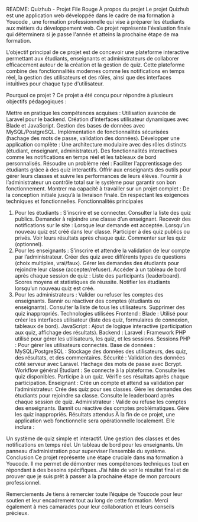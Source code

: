 README: Quizhub - Projet File Rouge
À propos du projet
Le projet Quizhub est une application web développée dans le cadre de ma formation à Youcode , une formation professionnelle qui vise à préparer les étudiants aux métiers du développement web. Ce projet représente l'évaluation finale qui déterminera si je passe l'année et atteins la prochaine étape de ma formation.

L’objectif principal de ce projet est de concevoir une plateforme interactive permettant aux étudiants, enseignants et administrateurs de collaborer efficacement autour de la création et la gestion de quiz. Cette plateforme combine des fonctionnalités modernes comme les notifications en temps réel, la gestion des utilisateurs et des rôles, ainsi que des interfaces intuitives pour chaque type d'utilisateur.

Pourquoi ce projet ?
Ce projet a été conçu pour répondre à plusieurs objectifs pédagogiques :

Mettre en pratique les compétences acquises :
Utilisation avancée de Laravel pour le backend.
Création d'interfaces utilisateur dynamiques avec Blade et JavaScript.
Gestion des bases de données avec MySQL/PostgreSQL.
Implémentation de fonctionnalités sécurisées (hachage des mots de passe, validation des données).
Développer une application complète :
Une architecture modulaire avec des rôles distincts (étudiant, enseignant, administrateur).
Des fonctionnalités interactives comme les notifications en temps réel et les tableaux de bord personnalisés.
Résoudre un problème réel :
Faciliter l'apprentissage des étudiants grâce à des quiz interactifs.
Offrir aux enseignants des outils pour gérer leurs classes et suivre les performances de leurs élèves.
Fournir à l’administrateur un contrôle total sur le système pour garantir son bon fonctionnement.
Montrer ma capacité à travailler sur un projet complet :
De la conception initiale jusqu’à la livraison finale.
En respectant les exigences techniques et fonctionnelles.
Fonctionnalités principales
1. Pour les étudiants :
S’inscrire et se connecter.
Consulter la liste des quiz publics.
Demander à rejoindre une classe d’un enseignant.
Recevoir des notifications sur le site :
Lorsque leur demande est acceptée.
Lorsqu’un nouveau quiz est créé dans leur classe.
Participer à des quiz publics ou privés.
Voir leurs résultats après chaque quiz.
Commenter sur les quiz (optionnel).
2. Pour les enseignants :
S’inscrire et attendre la validation de leur compte par l’administrateur.
Créer des quiz avec différents types de questions (choix multiples, vrai/faux).
Gérer les demandes des étudiants pour rejoindre leur classe (accepter/refuser).
Accéder à un tableau de bord après chaque session de quiz :
Liste des participants (leaderboard).
Scores moyens et statistiques de réussite.
Notifier les étudiants lorsqu’un nouveau quiz est créé.
3. Pour les administrateurs :
Valider ou refuser les comptes des enseignants.
Bannir ou réactiver des comptes (étudiants ou enseignants).
Consulter la liste de tous les utilisateurs.
Supprimer des quiz inappropriés.
Technologies utilisées
Frontend :
Blade : Utilisé pour créer les interfaces utilisateur (liste des quiz, formulaires de connexion, tableaux de bord).
JavaScript : Ajout de logique interactive (participation aux quiz, affichage des résultats).
Backend :
Laravel : Framework PHP utilisé pour gérer les utilisateurs, les quiz, et les sessions.
Sessions PHP : Pour gérer les utilisateurs connectés.
Base de données :
MySQL/PostgreSQL : Stockage des données des utilisateurs, des quiz, des résultats, et des commentaires.
Sécurité :
Validation des données côté serveur avec Laravel.
Hachage des mots de passe avec Bcrypt.
Workflow général
Étudiant :
Se connecte à la plateforme.
Consulte les quiz disponibles.
Participe à un quiz.
Vérifie ses résultats après chaque participation.
Enseignant :
Crée un compte et attend sa validation par l’administrateur.
Crée des quiz pour ses classes.
Gère les demandes des étudiants pour rejoindre sa classe.
Consulte le leaderboard après chaque session de quiz.
Administrateur :
Valide ou refuse les comptes des enseignants.
Bannit ou réactive des comptes problématiques.
Gère les quiz inappropriés.
Résultats attendus
À la fin de ce projet, une application web fonctionnelle sera opérationnelle localement. Elle inclura :

Un système de quiz simple et interactif.
Une gestion des classes et des notifications en temps réel.
Un tableau de bord pour les enseignants.
Un panneau d’administration pour superviser l’ensemble du système.
Conclusion
Ce projet représente une étape cruciale dans ma formation à Youcode. Il me permet de démontrer mes compétences techniques tout en répondant à des besoins spécifiques. J’ai hâte de voir le résultat final et de prouver que je suis prêt à passer à la prochaine étape de mon parcours professionnel.

Remerciements
Je tiens à remercier toute l’équipe de Youcode pour leur soutien et leur encadrement tout au long de cette formation. Merci également à mes camarades pour leur collaboration et leurs conseils précieux.

